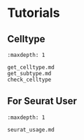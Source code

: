 # Tutorials

## Celltype


```{toctree}
:maxdepth: 1

get_celltype.md
get_subtype.md
check_celltype
```

## For Seurat User

```{toctree}
:maxdepth: 1

seurat_usage.md
```